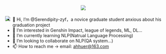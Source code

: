 <h1 align="center">
    <img src="https://readme-typing-svg.herokuapp.com/?lines=print(%22Hello%2C%20World!%22);Study+NLP+Together!&center=true&size=27">
</h1>

<img align="left" src="https://github-readme-stats.vercel.app/api?username=Serendipity-zyf&include_all_commits=true&count_private-true&custom_title=Serendipity-zyf'%20GitHub%20Stats&line_height=30&show_icons=true&hide_border=true&bg_color=192133&title_color=efb752&icon_color=efb752&text_color=70bed9">


- 👋 Hi, I’m @Serendipity-zyf，a novice graduate student anxious about his graduation project
- 👀 I’m interested in Genshin Impact, league of legends, ML, DL...
- 🌱 I’m currently learning NLP(Natrual Language Processing)
- 💞️ I’m looking to collaborate on NLP(QA system...)
- 📫 How to reach me -> email: ahhuer@163.com

<!---
Serendipity-zyf/Serendipity-zyf is a ✨ special ✨ repository because its `README.md` (this file) appears on your GitHub profile.
You can click the Preview link to take a look at your changes.
--->
